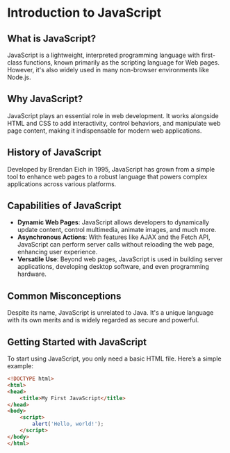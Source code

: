 # Introduction to JavaScript

## What is JavaScript?
JavaScript is a lightweight, interpreted programming language with first-class functions, known primarily as the scripting language for Web pages. However, it's also widely used in many non-browser environments like Node.js.

## Why JavaScript?
JavaScript plays an essential role in web development. It works alongside HTML and CSS to add interactivity, control behaviors, and manipulate web page content, making it indispensable for modern web applications.

## History of JavaScript
Developed by Brendan Eich in 1995, JavaScript has grown from a simple tool to enhance web pages to a robust language that powers complex applications across various platforms.

## Capabilities of JavaScript
- **Dynamic Web Pages**: JavaScript allows developers to dynamically update content, control multimedia, animate images, and much more.
- **Asynchronous Actions**: With features like AJAX and the Fetch API, JavaScript can perform server calls without reloading the web page, enhancing user experience.
- **Versatile Use**: Beyond web pages, JavaScript is used in building server applications, developing desktop software, and even programming hardware.

## Common Misconceptions
Despite its name, JavaScript is unrelated to Java. It's a unique language with its own merits and is widely regarded as secure and powerful.

## Getting Started with JavaScript
To start using JavaScript, you only need a basic HTML file. Here’s a simple example:

```html
<!DOCTYPE html>
<html>
<head>
    <title>My First JavaScript</title>
</head>
<body>
    <script>
        alert('Hello, world!');
    </script>
</body>
</html>
